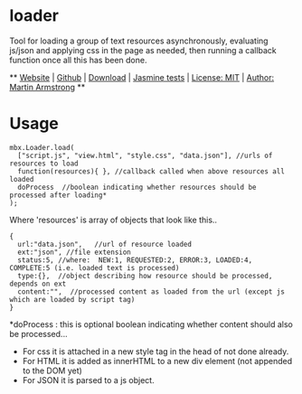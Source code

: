 

# loader

Tool for loading a group of text resources asynchronously, evaluating js/json and applying css in the page as needed, then running a callback function once all this has been done.

**
[Website](http://martbox.co.uk/mbx/loader/index.html) | 
[Github](https://github.com/martbox/loader) | 
[Download](http://martbox.co.uk/mbx/loader/Loader.js) | 
[Jasmine tests](http://martbox.co.uk/mbx/loader/test.html) | 
[License: MIT](http://www.opensource.org/licenses/mit-license.php) | 
[Author: Martin Armstrong](https://www.linkedin.com/in/martin-armstrong/)
**

# Usage

    mbx.Loader.load(
      ["script.js", "view.html", "style.css", "data.json"], //urls of resources to load
      function(resources){ }, //callback called when above resources all loaded
      doProcess  //boolean indicating whether resources should be processed after loading*
    );
      
Where 'resources' is array of objects that look like this..

    {
      url:"data.json",   //url of resource loaded
      ext:"json", //file extension
      status:5, //where:  NEW:1, REQUESTED:2, ERROR:3, LOADED:4, COMPLETE:5 (i.e. loaded text is processed)
      type:{},  //object describing how resource should be processed, depends on ext  
      content:"",  //processed content as loaded from the url (except js which are loaded by script tag)
    }
 
*doProcess : this is optional boolean indicating whether content should also be processed...
  - For css it is attached in a new style tag in the head of not done already.
  - For HTML it is added as innerHTML to a new div element (not appended to the DOM yet)
  - For JSON it is parsed to a js object.
